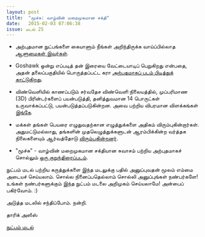 ```yaml
---
layout: post
title:  "மூச்சு: வாழ்வின் மறைமுகமான சக்தி"
date:   2015-02-03 07:06:38
issue: மடல் 25
---
```



- அற்புதமான நுட்பங்களை கையாளும் நீங்கள் அறிந்திருக்க வாய்ப்பில்லாத [ஆளுமைகள் இவர்கள்](http://www.nature.com/news/not-your-average-technician-1.16785?WT.mc_id=TWT_NatureNews).

- Goshawk ஒன்று எப்படித் தன் இரையை வேட்டையாடிப் பெறுகிறது என்பதை, அதன் தலைப்பகுதியில் பொருத்தப்பட்ட கரா [அற்புதமாகப் படம் பிடித்துக் காட்டுகிறது](http://www.latimes.com/science/sciencenow/la-sci-sn-goshawk-helmet-hunting-camera-prey-20150122-story.html#page=1). 

- விண்வெளியில் காணப்படும் சர்வதேச விண்வெளி நிலையத்தில், முப்பரிமாண (3D) பிரின்டர்களைப் பயன்படுத்தி, தனித்துவமான 14 பொருட்கள் உருவாக்கப்பட்டு, பயன்படுத்தப்படுகின்றன. அவை பற்றிய விபரமான விளக்கங்கள் [இங்கே](https://medium.com/@MadeInSpace/3d-printing-in-space-the-end-of-the-beginning-561f0c384983).

- மக்கள் தங்கள் பெயரை எழுதுவதற்கான எழுத்துக்களை அதிகம் விரும்புகின்றார்கள். அதுமட்டுமல்லாது, தங்களின் முதலெழுத்துக்களுடன் ஆரம்பிக்கின்ற வர்த்தக நிலைகளையும் ஆர்வத்தோடு [விரும்புகின்றனர்](http://www.lastwordonnothing.com/2015/01/29/the-name-letter-effect/).

- "மூச்சு" - வாழ்வின் மறைமுகமான சக்தியான சுவாசம் பற்றிய அற்புதமாகச் சொல்லும் [ஒரு குறுந்திரைப்படம்](http://vimeo.com/118023603).



நுட்பம் மடல் பற்றிய கருத்துக்களை இந்த மடலுக்கு பதில் அனுப்புவதன் மூலம் எம்மை அடையச் செய்யலாம். சொல்ல நினைப்பதெல்லாம் சொல்லி அனுப்புங்கள் நண்பர்களே! உங்கள் நண்பர்களுக்கும் இந்த நுட்பம் மடலை அறிமுகம் செய்யலாமே! அன்பைப் பகிர்வோம். :)

அடுத்த மடலில் சந்திப்போம். நன்றி.

தாரிக் அஸீஸ்

[நுட்பம் மடல்](http://nutpam.org)

